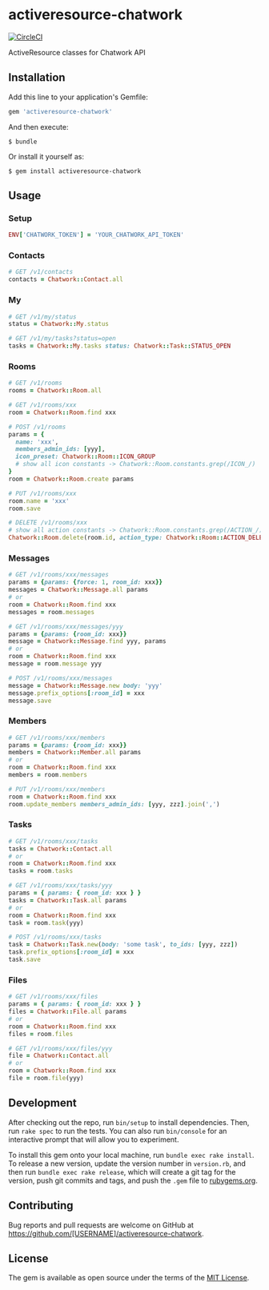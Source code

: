 # activeresource-chatwork
[![CircleCI](https://circleci.com/gh/Leko/activeresource-chatwork/tree/master.svg?style=svg)](https://circleci.com/gh/Leko/activeresource-chatwork/tree/master)

ActiveResource classes for Chatwork API

## Installation

Add this line to your application's Gemfile:

```ruby
gem 'activeresource-chatwork'
```

And then execute:

    $ bundle

Or install it yourself as:

    $ gem install activeresource-chatwork

## Usage

### Setup
```ruby
ENV['CHATWORK_TOKEN'] = 'YOUR_CHATWORK_API_TOKEN'
```

### Contacts
```ruby
# GET /v1/contacts
contacts = Chatwork::Contact.all
```

### My
```ruby
# GET /v1/my/status
status = Chatwork::My.status

# GET /v1/my/tasks?status=open
tasks = Chatwork::My.tasks status: Chatwork::Task::STATUS_OPEN
```

### Rooms
```ruby
# GET /v1/rooms
rooms = Chatwork::Room.all

# GET /v1/rooms/xxx
room = Chatwork::Room.find xxx

# POST /v1/rooms
params = {
  name: 'xxx',
  members_admin_ids: [yyy],
  icon_preset: Chatwork::Room::ICON_GROUP
  # show all icon constants -> Chatwork::Room.constants.grep(/ICON_/)
}
room = Chatwork::Room.create params

# PUT /v1/rooms/xxx
room.name = 'xxx'
room.save

# DELETE /v1/rooms/xxx
# show all action constants -> Chatwork::Room.constants.grep(/ACTION_/)
Chatwork::Room.delete(room.id, action_type: Chatwork::Room::ACTION_DELETE)
```

### Messages
```ruby
# GET /v1/rooms/xxx/messages
params = {params: {force: 1, room_id: xxx}}
messages = Chatwork::Message.all params
# or
room = Chatwork::Room.find xxx
messages = room.messages

# GET /v1/rooms/xxx/messages/yyy
params = {params: {room_id: xxx}}
message = Chatwork::Message.find yyy, params
# or
room = Chatwork::Room.find xxx
message = room.message yyy

# POST /v1/rooms/xxx/messages
message = Chatwork::Message.new body: 'yyy'
message.prefix_options[:room_id] = xxx
message.save
```

### Members
```ruby
# GET /v1/rooms/xxx/members
params = {params: {room_id: xxx}}
members = Chatwork::Member.all params
# or
room = Chatwork::Room.find xxx
members = room.members

# PUT /v1/rooms/xxx/members
room = Chatwork::Room.find xxx
room.update_members members_admin_ids: [yyy, zzz].join(',')
```

### Tasks
```ruby
# GET /v1/rooms/xxx/tasks
tasks = Chatwork::Contact.all
# or
room = Chatwork::Room.find xxx
tasks = room.tasks

# GET /v1/rooms/xxx/tasks/yyy
params = { params: { room_id: xxx } }
tasks = Chatwork::Task.all params
# or
room = Chatwork::Room.find xxx
task = room.task(yyy)

# POST /v1/rooms/xxx/tasks
task = Chatwork::Task.new(body: 'some task', to_ids: [yyy, zzz])
task.prefix_options[:room_id] = xxx
task.save
```

### Files
```ruby
# GET /v1/rooms/xxx/files
params = { params: { room_id: xxx } }
files = Chatwork::File.all params
# or
room = Chatwork::Room.find xxx
files = room.files

# GET /v1/rooms/xxx/files/yyy
file = Chatwork::Contact.all
# or
room = Chatwork::Room.find xxx
file = room.file(yyy)
```


## Development

After checking out the repo, run `bin/setup` to install dependencies. Then, run `rake spec` to run the tests. You can also run `bin/console` for an interactive prompt that will allow you to experiment.

To install this gem onto your local machine, run `bundle exec rake install`. To release a new version, update the version number in `version.rb`, and then run `bundle exec rake release`, which will create a git tag for the version, push git commits and tags, and push the `.gem` file to [rubygems.org](https://rubygems.org).

## Contributing

Bug reports and pull requests are welcome on GitHub at https://github.com/[USERNAME]/activeresource-chatwork.


## License

The gem is available as open source under the terms of the [MIT License](http://opensource.org/licenses/MIT).
